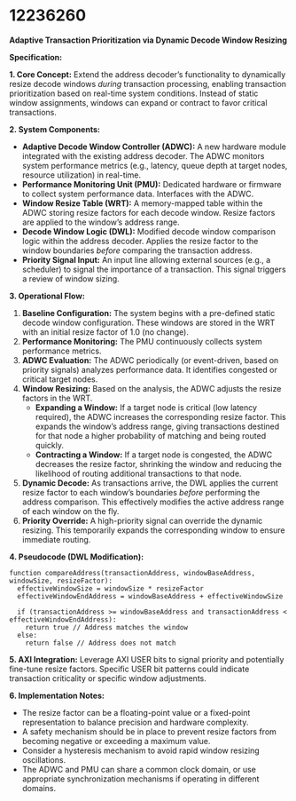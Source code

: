 # 12236260

**Adaptive Transaction Prioritization via Dynamic Decode Window Resizing**

**Specification:**

**1. Core Concept:**  Extend the address decoder’s functionality to dynamically resize decode windows *during* transaction processing, enabling transaction prioritization based on real-time system conditions.  Instead of static window assignments, windows can expand or contract to favor critical transactions.

**2. System Components:**

*   **Adaptive Decode Window Controller (ADWC):** A new hardware module integrated with the existing address decoder.  The ADWC monitors system performance metrics (e.g., latency, queue depth at target nodes, resource utilization) in real-time.
*   **Performance Monitoring Unit (PMU):**  Dedicated hardware or firmware to collect system performance data.  Interfaces with the ADWC.
*   **Window Resize Table (WRT):** A memory-mapped table within the ADWC storing resize factors for each decode window.  Resize factors are applied to the window’s address range.
*   **Decode Window Logic (DWL):** Modified decode window comparison logic within the address decoder.  Applies the resize factor to the window boundaries *before* comparing the transaction address.
*   **Priority Signal Input:**  An input line allowing external sources (e.g., a scheduler) to signal the importance of a transaction. This signal triggers a review of window sizing.

**3. Operational Flow:**

1.  **Baseline Configuration:** The system begins with a pre-defined static decode window configuration.  These windows are stored in the WRT with an initial resize factor of 1.0 (no change).
2.  **Performance Monitoring:** The PMU continuously collects system performance metrics.
3.  **ADWC Evaluation:** The ADWC periodically (or event-driven, based on priority signals) analyzes performance data. It identifies congested or critical target nodes.
4.  **Window Resizing:** Based on the analysis, the ADWC adjusts the resize factors in the WRT.  
    *   **Expanding a Window:** If a target node is critical (low latency required), the ADWC increases the corresponding resize factor.  This expands the window’s address range, giving transactions destined for that node a higher probability of matching and being routed quickly.
    *   **Contracting a Window:** If a target node is congested, the ADWC decreases the resize factor, shrinking the window and reducing the likelihood of routing additional transactions to that node.
5.  **Dynamic Decode:** As transactions arrive, the DWL applies the current resize factor to each window’s boundaries *before* performing the address comparison.  This effectively modifies the active address range of each window on the fly.
6.  **Priority Override:** A high-priority signal can override the dynamic resizing.  This temporarily expands the corresponding window to ensure immediate routing.

**4. Pseudocode (DWL Modification):**

```
function compareAddress(transactionAddress, windowBaseAddress, windowSize, resizeFactor):
  effectiveWindowSize = windowSize * resizeFactor
  effectiveWindowEndAddress = windowBaseAddress + effectiveWindowSize

  if (transactionAddress >= windowBaseAddress and transactionAddress < effectiveWindowEndAddress):
    return true // Address matches the window
  else:
    return false // Address does not match
```

**5.  AXI Integration:**  Leverage AXI USER bits to signal priority and potentially fine-tune resize factors.  Specific USER bit patterns could indicate transaction criticality or specific window adjustments.

**6.  Implementation Notes:**

*   The resize factor can be a floating-point value or a fixed-point representation to balance precision and hardware complexity.
*   A safety mechanism should be in place to prevent resize factors from becoming negative or exceeding a maximum value.
*   Consider a hysteresis mechanism to avoid rapid window resizing oscillations.
*   The ADWC and PMU can share a common clock domain, or use appropriate synchronization mechanisms if operating in different domains.